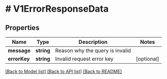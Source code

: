 # # V1ErrorResponseData

## Properties

Name | Type | Description | Notes
------------ | ------------- | ------------- | -------------
**message** | **string** | Reason why the query is invalid |
**errorKey** | **string** | Invalid request error key | [optional]

[[Back to Model list]](../../README.md#models) [[Back to API list]](../../README.md#endpoints) [[Back to README]](../../README.md)
